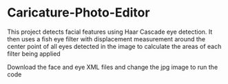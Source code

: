 # Caricature-Photo-Editor
This project detects facial features using Haar Cascade eye detection.
It then uses a fish eye filter with displacement measurement around the center point of all eyes detected in the image to calculate the areas of each filter being applied

Download the face and eye XML files and change the jpg image to run the code
